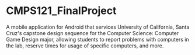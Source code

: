 # CMPS121_FinalProject
A mobile application for Android that services University of California, Santa Cruz's capstone design sequence for the Computer Science: Computer Game Design major, allowing students to report problems with computers in the lab, reserve times for usage of specific computers, and more.
